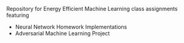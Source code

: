 Repository for Energy Efficient Machine Learning class assignments featuring

- Neural Network Homework Implementations
- Adversarial Machine Learning Project
